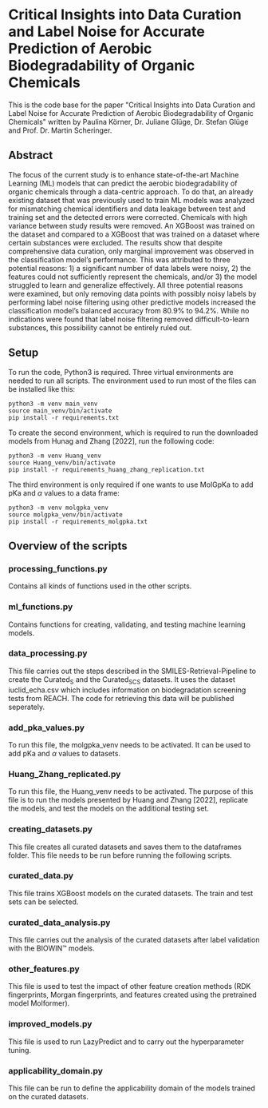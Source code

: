 # Critical Insights into Data Curation and Label Noise for Accurate Prediction of Aerobic Biodegradability of Organic Chemicals
This is the code base for the paper "Critical Insights into Data Curation and Label Noise for Accurate Prediction of Aerobic Biodegradability of Organic Chemicals" written by Paulina Körner, Dr. Juliane Glüge, Dr. Stefan Glüge and Prof. Dr. Martin Scheringer. 

## Abstract
The focus of the current study is to enhance state-of-the-art Machine Learning (ML) models that can predict the aerobic biodegradability of organic chemicals through a data-centric approach. To do that, an already existing dataset that was previously used to train ML models was analyzed for mismatching chemical identifiers and data leakage between test and training set and the detected errors were corrected. Chemicals with high variance between study results were removed. An XGBoost was trained on the dataset and compared to a XGBoost that was trained on a dataset where certain substances were excluded. The results show that despite comprehensive data curation, only marginal improvement was observed in the classification model’s performance. This was attributed to three potential reasons: 1) a significant number of data labels were noisy, 2) the features could not sufficiently represent the chemicals, and/or 3) the model struggled to learn and generalize effectively. All three potential reasons were examined, but only removing data points with possibly noisy labels by performing label noise filtering using other predictive models increased the classification model’s balanced accuracy from 80.9% to 94.2%. While no indications were found that label noise filtering removed difficult-to-learn substances, this possibility cannot be entirely ruled out.


## Setup
To run the code, Python3 is required. 
Three virtual environments are needed to run all scripts. 
The environment used to run most of the files can be installed like this:
```
python3 -m venv main_venv
source main_venv/bin/activate
pip install -r requirements.txt
```
To create the second environment, which is required to run the downloaded models from Hunag and Zhang [2022], run the following code:
```
python3 -m venv Huang_venv
source Huang_venv/bin/activate
pip install -r requirements_huang_zhang_replication.txt
```
The third environment is only required if one wants to use MolGpKa to add pKa and $\alpha$ values to a data frame:
```
python3 -m venv molgpka_venv
source molgpka_venv/bin/activate
pip install -r requirements_molgpka.txt
```

## Overview of the scripts

### processing_functions.py
Contains all kinds of functions used in the other scripts. 

### ml_functions.py
Contains functions for creating, validating, and testing machine learning models. 

### data_processing.py
This file carries out the steps described in the SMILES-Retrieval-Pipeline to create the $\text{Curated}_\text{S}$ and the $\text{Curated}_\text{SCS}$ datasets. It uses the dataset iuclid_echa.csv which includes information on biodegradation screening tests from REACH. The code for retrieving this data will be published seperately.

### add_pka_values.py
To run this file, the molgpka_venv needs to be activated. 
It can be used to add pKa and $\alpha$ values to datasets. 

### Huang_Zhang_replicated.py
To run this file, the Huang_venv needs to be activated.
The purpose of this file is to run the models presented by Huang and Zhang [2022], replicate the models, and test the models on the additional testing set. 

### creating_datasets.py
This file creates all curated datasets and saves them to the dataframes folder. 
This file needs to be run before running the following scripts. 

### curated_data.py
This file trains XGBoost models on the curated datasets. The train and test sets can be selected.

### curated_data_analysis.py
This file carries out the analysis of the curated datasets after label validation with the BIOWIN™️ models. 

### other_features.py
This file is used to test the impact of other feature creation methods (RDK fingerprints, Morgan fingerprints, and features created using the pretrained model Molformer). 

### improved_models.py
This file is used to run LazyPredict and to carry out the hyperparameter tuning. 

### applicability_domain.py
This file can be run to define the applicability domain of the models trained on the curated datasets. 
